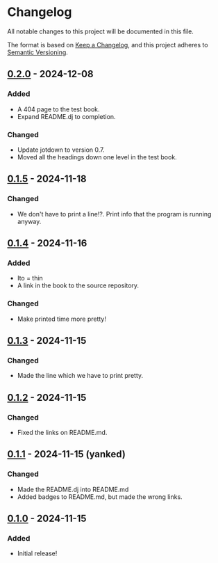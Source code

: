 # Changelog

All notable changes to this project will be documented in this file.

The format is based on [Keep a Changelog](https://keepachangelog.com/en/1.0.0/),
and this project adheres to [Semantic Versioning](https://semver.org/spec/v2.0.0.html).

## [0.2.0] - 2024-12-08

### Added

- A 404 page to the test book.
- Expand README.dj to completion.

### Changed

- Update jotdown to version 0.7.
- Moved all the headings down one level in the test book.

## [0.1.5] - 2024-11-18

### Changed

- We don't have to print a line!?. Print info that the program is running anyway.

## [0.1.4] - 2024-11-16

### Added

- lto = thin
- A link in the book to the source repository.

### Changed

- Make printed time more pretty!

## [0.1.3] - 2024-11-15

### Changed

- Made the line which we have to print pretty.

## [0.1.2] - 2024-11-15

### Changed

- Fixed the links on README.md.

## [0.1.1] - 2024-11-15 (yanked)

### Changed

- Made the README.dj into README.md
- Added badges to README.md, but made the wrong links.

## [0.1.0] - 2024-11-15

### Added

- Initial release!

[0.2.0]: https://crates.io/crates/mdbook-djot/0.2.0
[0.1.5]: https://crates.io/crates/mdbook-djot/0.1.5
[0.1.4]: https://crates.io/crates/mdbook-djot/0.1.4
[0.1.3]: https://crates.io/crates/mdbook-djot/0.1.3
[0.1.2]: https://crates.io/crates/mdbook-djot/0.1.2
[0.1.1]: https://crates.io/crates/mdbook-djot/0.1.1
[0.1.0]: https://crates.io/crates/mdbook-djot/0.1.0
